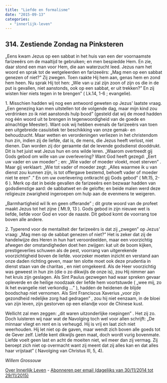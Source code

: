 ```yaml
---
title: "Liefde en formalisme"
date: "2015-09-13"
categories: 
  - "innerlijk-leven"
---
```


## 314\. Zestiende Zondag na Pinksteren

„Eens kwam Jezus op een sabbat in het huis van een der voornaamste farizeeërs om de maaltijd te gebruiken; en men bespiedde Hem. En zie, daar stond een man voor Hem, die aan waterzucht leed. Jezus nam het woord en sprak tot de wetgeleerden en farizeeërs: „Mag men op een sabbat genezen of niet?” Zij zwegen. Toen raakte Hij hem aan, genas hem en zond hem heen. Nu sprak Hij tot hen: „Wie van u zal zijn zoon of zijn os die in de put is gevallen, niet aanstonds, ook op een sabbat, er uit trekken?” En zij wisten hier niets tegen in te brengen” ( Lk.14, 1-6 ; evangelie).

1\. Misschien hadden wij nog een antwoord geweten op Jezus' laatste vraag. „Een genezing kan men uitstellen tot de volgende dag, maar mijn kind zou verdrinken zo ik niet aanstonds hulp bood” (gesteld dat wij de moed hadden nog één woord uit te brengen in tegenwoordigheid van de goede en almachtige Meester). Want ook wij hebben evenals de farizeeërs van toen een uitgebreide casuïstiek ter beschikking van onze gemak- en behoudzucht. Maar wetten en verordeningen verliezen in het christendom hun zin, indien zij de liefde, dat is, de mens, die Jezus heeft verlost, niet dienen. Dan worden zij dor geraamte dat de levende godsdienst dooddrukt. Dit is het juist wat Jezus hun en ons wilde leren. „Waarom overtreedt gij Gods gebod om wille van uw overlevering? Want God heeft gezegd: „Eert uw vader en uw moeder” ; en: „Wie vader of moeder vloekt, moet sterven” . Maar gij verklaart: „Wie tot vader of moeder zegt: „Alles waarmee ik u van dienst zou kunnen zijn, is tot offergave bestemd, behoeft vader of moeder niet te eren” .” En om uw overlevering ontkracht gij Gods gebod” ( Mt.15, 2-6 ). Merk op dat in beide gevallen de farizeeërs een bezwaar hadden van godsdienstige aard: de sabbatwet en de gelofte; en beide malen werd deze religieuze zwarigheid ingeroepen om hulp aan de evenmens te weigeren.

„Barmhartigheid wil Ik en geen offerande” ; dit grote woord van de profeet maakt Jezus tot het zijne ( Mt.9, 13 ). Gods gebod in zijn nieuwe wet is liefde, liefde voor God en voor de naaste. Dit gebod komt de voorrang toe boven alle andere.

2\. Typerend voor de mentaliteit der farizeeërs is dat zij „zwegen” op Jezus' vraag: „Mag men op de sabbat genezen of niet?” Het is zeker dat zij de handelwijze des Heren in hun hart veroordeelden, maar een voorzichtig afwegen der omstandigheden doet hen zwijgen: kat uit de boom kijken, prestigeverlies schuwen als de pest, voorrang van uitgerekende voorzichtigheid boven de liefde. voorzeker moeten inzicht en verstand aan onze daden richting geven, maar ten slotte moet ook deze prudentia in dienst staan van de charitas , en niet omgekeerd. Als de Heer voorzichtig was geweest in hun zin (die o zo dikwijls de onze is), zou Hij nimmer aan het kruis zijn geslagen. Als Sint Paulus gezwegen had waar spreken gevaar opleverde en de heilige noodzaak der liefde hem voortstuwde ( „wee mij, zo ik het evangelie niet verkondig …” ), hadden de heidenen de blijde boodschap niet vernomen. Als Sint Franciscus Xaverius „voor zijn gezondheid redelijke zorg had gedragen” , zou hij niet eenzaam, in de bloei van zijn leven, zijn gestorven op een eilandje voor de Chinese kust.

Wellicht zal men zeggen: „dit waren uitzonderlijke roepingen” . Het zij zo. Doch luisteren wij naar wat de Navolging toch wel voor allen schrijft: „De minnaar vliegt en rent en is verheugd. Hij is vrij en laat zich niet weerhouden. Hij let niet op de gaven, maar wendt zich boven alle goeds tot de Gever zelf. Liefde kent dikwijls geen maat, doch wordt vurig bovenmate. Liefde voelt geen last en acht de moeiten niet, wil meer dan zij vermag. Zij beroept zich niet op overmacht want zij meent dat zij alles kan en dat alles haar vrijstaat” ( Navolging van Christus III, 5, 4).

_Willem Grossouw_

[Over Innerlijk Leven](/blog/een-jaar-lang-innerlijk-leven-op-geloven-leren/) - [Abonneren per email (dagelijks van 30/11/2014 tot 29/11/2015)](http://eepurl.com/9P3DT)
